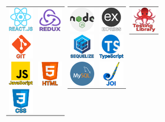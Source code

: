 <div style="display:flex;">
  <div style="flex-basis:33%;">
    <table>
      <tr>
        <td>
          <span><b><center></center></b></span>
          <img height=65px width=65px src="https://raw.githubusercontent.com/lucas-de-lima/Lucas-De-Lima/main/assets/png/react.png">
        </td>
        <td>
          <span><b><center></center></b></span>
          <img height=65px width=65px src="https://raw.githubusercontent.com/lucas-de-lima/Lucas-De-Lima/main/assets/png/redux.png">
        </td>
      <tr>
        <td>
          <span><b><center></center></b></span>
          <img height=65px width=65px src="https://raw.githubusercontent.com/lucas-de-lima/Lucas-De-Lima/main/assets/png/git.png">
        </td>
	  </tr>
      </tr>
      <tr>
      <td>
          <span><b><center></center></b></span>
          <img height=65px width=65px src="https://raw.githubusercontent.com/lucas-de-lima/Lucas-De-Lima/main/assets/png/javascript.png">
        </td>
        <td>
          <span><b><center></center></b></span>
          <img height=65px width=65px src="https://raw.githubusercontent.com/lucas-de-lima/Lucas-De-Lima/main/assets/png/html.png">
        </td>
	  <tr>
	  	<td>
          <span><b><center></center></b></span>
          <img height=65px width=65px src="https://raw.githubusercontent.com/lucas-de-lima/Lucas-De-Lima/main/assets/png/css.png">
        </td>
	  </tr>
      </tr>
    </table>
  </div>
  <div style="flex-basis:33%;">
    <table>
      <tr>
        <td>
          <span><b><center></center></b></span>
          <img height=65px width=65px src="https://raw.githubusercontent.com/lucas-de-lima/Lucas-De-Lima/main/assets/png/nodejs.png">
        </td>
        <td>
          <span><b><center></center></b></span>
          <img height=65px width=65px src="https://raw.githubusercontent.com/lucas-de-lima/Lucas-De-Lima/main/assets/png/express.png">
        </td>
	  <tr>
	  	<td>
          <span><b><center></center></b></span>
          <img height=65px width=65px src="https://raw.githubusercontent.com/lucas-de-lima/Lucas-De-Lima/main/assets/png/sequelize.png">
        </td>
		<td>
          <span><b><center></center></b></span>
          <img height=65px width=65px src="https://raw.githubusercontent.com/lucas-de-lima/Lucas-De-Lima/main/assets/png/typescript.png">
        </td>
	  </tr>
      </tr>
      <tr>
        <td>
          <span><b><center></center></b></span>
          <img height=65px width=65px src="https://raw.githubusercontent.com/lucas-de-lima/Lucas-De-Lima/main/assets/png/mysql.png">
        </td>
        <td>
          <span><b><center></center></b></span>
          <img height=65px width=65px src="https://raw.githubusercontent.com/lucas-de-lima/Lucas-De-Lima/main/assets/png/joi.png">
        </td>
     </tr>
    </table>
  </div>
  <div style="flex-basis:33%;">
    <table>
      <tr>
      <td>
          <span><b><center></center></b></span>
          <img height=65px width=65px src="https://raw.githubusercontent.com/lucas-de-lima/Lucas-De-Lima/main/assets/png/testing-library.png">
        </td>
        <!-- <td>
          <span><b><center></center></b></span>
          <img height=65px width=65px src="">
        </td> -->
      </tr>
    </table>
  </div>
</div>
